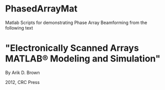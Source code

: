 # PhasedArrayMat
Matlab Scripts for demonstrating Phase Array Beamforming from the following text

 # "Electronically Scanned Arrays MATLAB® Modeling and Simulation"
 
 By Arik D. Brown
 
 2012, CRC Press
